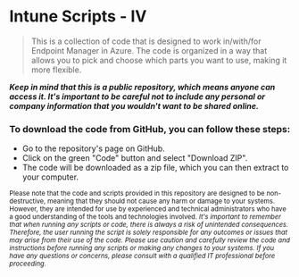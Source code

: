 # Intune Scripts - IV

> This is a collection of code that is designed to work in/with/for Endpoint Manager in Azure. The code is organized in a way that allows you to pick and choose which parts you want to use, making it more flexible.

***Keep in mind that this is a public repository, which means anyone can access it. It's important to be careful not to include any personal or company information that you wouldn't want to be shared online.***

### To download the code from GitHub, you can follow these steps:

- Go to the repository's page on GitHub.
- Click on the green "Code" button and select "Download ZIP".
- The code will be downloaded as a zip file, which you can then extract to your computer.

<sub> Please note that the code and scripts provided in this repository are designed to be non-destructive, meaning that they should not cause any harm or damage to your systems. However, they are intended for use by experienced and technical administrators who have a good understanding of the tools and technologies involved. *It's important to remember that when running any scripts or code, there is always a risk of unintended consequences. Therefore, the user running the script is _solely_ responsible for any outcomes or issues that may arise from their use of the code.*
*Please use caution and carefully review the code and instructions before running any scripts or making any changes to your systems. If you have any questions or concerns, please consult with a qualified IT professional before proceeding.*</sub>
